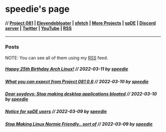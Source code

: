 # speedie's page

#### // [Project 081](https://p081.github.io) | [Elevendebloater](https://spdgmr.github.io/elevendebloater) | [sfetch](https://spdgmr.github.io/sfetch) | [More Projects](https://spdgmr.github.io/projects) | [spDE](https://spdgmr.github.io/spde) | [Discord server](https://ffdiscord.github.io) | [Twitter](https://nitter.net/spdgmr) | [YouTube](https://invidious.namazso.eu/speedie) | [RSS](https://raw.githubusercontent.com/spdgmr/posts/main/rss.xml)
--------------
### Posts

NOTE: You can see all of them using my [RSS](https://raw.githubusercontent.com/spdgmr/posts/main/rss.xml) feed.

##### [Happy 25th Birthday Arch Linux!](https://spdgmr.github.io/post05) // 2022-03-11 by [speedie](https://spdgmr.github.io)
##### [What you can expect from Project 081 0.6](https://spdgmr.github.io/post04) // 2022-03-10 by [speedie](https://spdgmr.github.io)
##### [Dear soydevs: Stop making desktop applications bloated](https://spdgmr.github.io/post03) // 2022-03-10 by [speedie](https://spdgmr.github.io)
##### [Notice for spDE users](https://spdgmr.github.io/post02) // 2022-03-09 by [speedie](https://spdgmr.github.io)
##### [Stop Making Linux Normie Friendly.. sort of](https://spdgmr.github.io/post01) // 2022-03-09 by [speedie](https://spdgmr.github.io)



